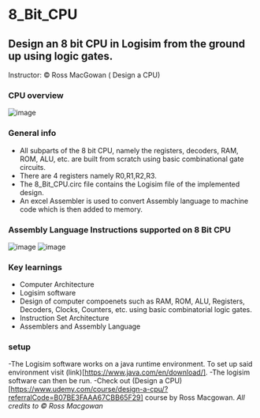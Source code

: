 # 8_Bit_CPU
## Design an 8 bit CPU in Logisim from the ground up using logic gates. 
Instructor: © Ross MacGowan ( Design a CPU)

### CPU overview
![image](https://github.com/manavshah-28/8_Bit_CPU/assets/82638448/7bef940d-aef9-4107-8662-0b97d8267f0f)

### General info
- All subparts of the 8 bit CPU, namely the registers, decoders, RAM, ROM, ALU, etc. are built from scratch using basic combinational gate circuits.
- There are 4 registers namely R0,R1,R2,R3.
- The 8_Bit_CPU.circ file contains the Logisim file of the implemented design.
- An excel Assembler is used to convert Assembly language to machine code which is then added to memory.

### Assembly Language Instructions supported on 8 Bit CPU
![image](https://github.com/manavshah-28/8_Bit_CPU/assets/82638448/ba577265-f32a-40a5-92e1-25a3082560ad)
![image](https://github.com/manavshah-28/8_Bit_CPU/assets/82638448/b2928a35-6dfb-48d3-9334-ef192db4dea0)

### Key learnings
- Computer Architecture
- Logisim software
- Design of computer compoenets such as RAM, ROM, ALU, Registers, Decoders, Clocks, Counters, etc. using basic combinatorial logic gates.
- Instruction Set Architecture
- Assemblers and Assembly Language

### setup 
-The Logisim software works on a java runtime environment. To set up said environment visit (link)[https://www.java.com/en/download/].
-The logisim software can then be run.
-Check out (Design a CPU)[https://www.udemy.com/course/design-a-cpu/?referralCode=B07BE3FAAA67CBB65F29] course by Ross Macgowan.
_All credits to © Ross Macgowan_
